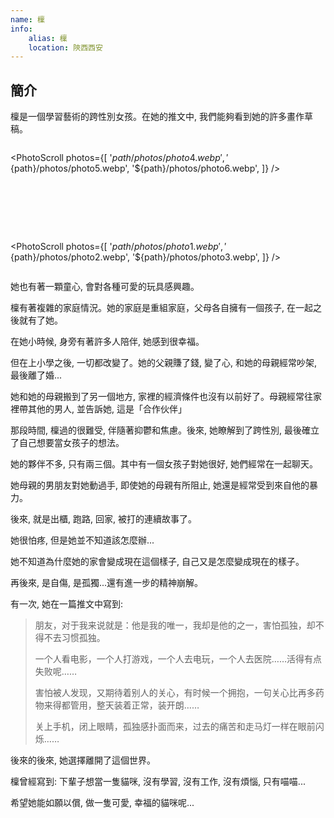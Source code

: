 ```yaml
---
name: 檁
info:
    alias: 檁
    location: 陝西西安
---
```


## 簡介

檁是一個學習藝術的跨性別女孩。在她的推文中, 我們能夠看到她的許多畫作草稿。

<div style="display: flex; margin: auto; gap: 80px; flex-direction: row; justify-self: center; justify-content: center; justify-items: center; flex-wrap: wrap">

<PhotoScroll photos={[
    '${path}/photos/photo4.webp',
    '${path}/photos/photo5.webp',
    '${path}/photos/photo6.webp',
]} />

<PhotoScroll photos={[
    '${path}/photos/photo1.webp',
    '${path}/photos/photo2.webp',
    '${path}/photos/photo3.webp',
]} />

</div>

她也有著一顆童心, 會對各種可愛的玩具感興趣。

檁有著複雜的家庭情況。她的家庭是重組家庭，父母各自擁有一個孩子, 在一起之後就有了她。

在她小時候, 身旁有著許多人陪伴, 她感到很幸福。

但在上小學之後, 一切都改變了。她的父親賺了錢, 變了心, 和她的母親經常吵架, 最後離了婚...  

她和她的母親搬到了另一個地方, 家裡的經濟條件也沒有以前好了。母親經常往家裡帶其他的男人, 並告訴她, 這是「合作伙伴」  

那段時間, 檁過的很難受, 伴隨著抑鬱和焦慮。後來, 她瞭解到了跨性別, 最後確立了自己想要當女孩子的想法。 

她的夥伴不多, 只有兩三個。其中有一個女孩子對她很好, 她們經常在一起聊天。

她母親的男朋友對她動過手, 即使她的母親有所阻止, 她還是經常受到來自他的暴力。 

後來, 就是出櫃, 跑路, 回家, 被打的連續故事了。

她很怕疼, 但是她並不知道該怎麼辦...  

她不知道為什麼她的家會變成現在這個樣子, 自己又是怎麼變成現在的樣子。

再後來, 是自傷, 是孤獨...還有進一步的精神崩解。 

有一次, 她在一篇推文中寫到:

> 朋友，对于我来说就是：他是我的唯一，我却是他的之一，害怕孤独，却不得不去习惯孤独。
>
> 一个人看电影，一个人打游戏，一个人去电玩，一个人去医院……活得有点失败呢……
>
> 害怕被人发现，又期待着别人的关心，有时候一个拥抱，一句关心比再多药物来得都管用，整天装着正常，装开朗……
>
> 关上手机，闭上眼睛，孤独感扑面而来，过去的痛苦和走马灯一样在眼前闪烁……

後來的後來, 她選擇離開了這個世界。

檁曾經寫到: 下輩子想當一隻貓咪, 沒有學習, 沒有工作, 沒有煩惱, 只有喵喵...  

希望她能如願以償, 做一隻可愛, 幸福的貓咪呢...
